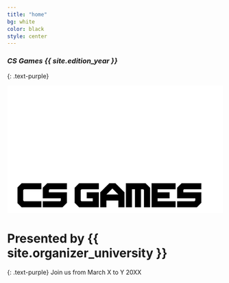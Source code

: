 ```yaml
---
title: "home"
bg: white
color: black
style: center
---
```


### *CS Games {{ site.edition_year }}*
{: .text-purple}

<img src="/img/CSXX_logo.png">

# Presented by {{ site.organizer_university }}
{: .text-purple}
Join us from March X to Y 20XX


